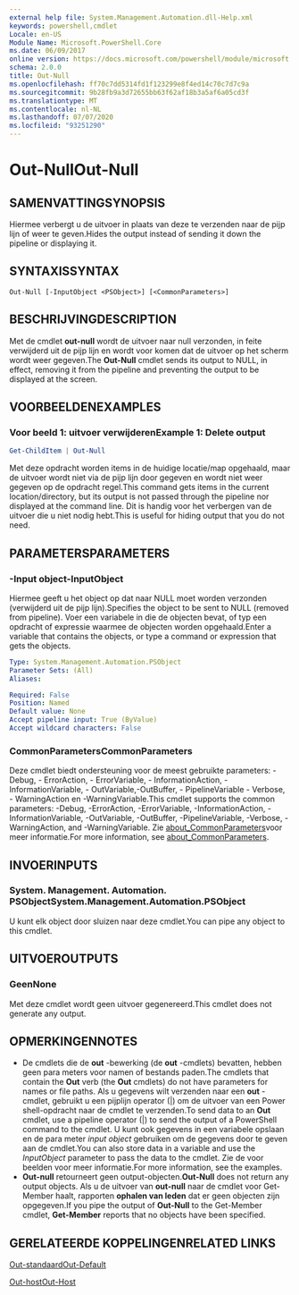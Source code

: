```yaml
---
external help file: System.Management.Automation.dll-Help.xml
keywords: powershell,cmdlet
Locale: en-US
Module Name: Microsoft.PowerShell.Core
ms.date: 06/09/2017
online version: https://docs.microsoft.com/powershell/module/microsoft.powershell.core/out-null?view=powershell-7.1&WT.mc_id=ps-gethelp
schema: 2.0.0
title: Out-Null
ms.openlocfilehash: ff70c7dd5314fd1f123299e8f4ed14c70c7d7c9a
ms.sourcegitcommit: 9b28fb9a3d72655bb63f62af18b3a5af6a05cd3f
ms.translationtype: MT
ms.contentlocale: nl-NL
ms.lasthandoff: 07/07/2020
ms.locfileid: "93251290"
---
```

# <span data-ttu-id="963ea-103">Out-Null</span><span class="sxs-lookup"><span data-stu-id="963ea-103">Out-Null</span></span>

## <span data-ttu-id="963ea-104">SAMENVATTING</span><span class="sxs-lookup"><span data-stu-id="963ea-104">SYNOPSIS</span></span>
<span data-ttu-id="963ea-105">Hiermee verbergt u de uitvoer in plaats van deze te verzenden naar de pijp lijn of weer te geven.</span><span class="sxs-lookup"><span data-stu-id="963ea-105">Hides the output instead of sending it down the pipeline or displaying it.</span></span>

## <span data-ttu-id="963ea-106">SYNTAXIS</span><span class="sxs-lookup"><span data-stu-id="963ea-106">SYNTAX</span></span>

```
Out-Null [-InputObject <PSObject>] [<CommonParameters>]
```

## <span data-ttu-id="963ea-107">BESCHRIJVING</span><span class="sxs-lookup"><span data-stu-id="963ea-107">DESCRIPTION</span></span>

<span data-ttu-id="963ea-108">Met de cmdlet **out-null** wordt de uitvoer naar null verzonden, in feite verwijderd uit de pijp lijn en wordt voor komen dat de uitvoer op het scherm wordt weer gegeven.</span><span class="sxs-lookup"><span data-stu-id="963ea-108">The **Out-Null** cmdlet sends its output to NULL, in effect, removing it from the pipeline and preventing the output to be displayed at the screen.</span></span>

## <span data-ttu-id="963ea-109">VOORBEELDEN</span><span class="sxs-lookup"><span data-stu-id="963ea-109">EXAMPLES</span></span>

### <span data-ttu-id="963ea-110">Voor beeld 1: uitvoer verwijderen</span><span class="sxs-lookup"><span data-stu-id="963ea-110">Example 1: Delete output</span></span>

```powershell
Get-ChildItem | Out-Null
```

<span data-ttu-id="963ea-111">Met deze opdracht worden items in de huidige locatie/map opgehaald, maar de uitvoer wordt niet via de pijp lijn door gegeven en wordt niet weer gegeven op de opdracht regel.</span><span class="sxs-lookup"><span data-stu-id="963ea-111">This command gets items in the current location/directory, but its output is not passed through the pipeline nor displayed at the command line.</span></span>
<span data-ttu-id="963ea-112">Dit is handig voor het verbergen van de uitvoer die u niet nodig hebt.</span><span class="sxs-lookup"><span data-stu-id="963ea-112">This is useful for hiding output that you do not need.</span></span>

## <span data-ttu-id="963ea-113">PARAMETERS</span><span class="sxs-lookup"><span data-stu-id="963ea-113">PARAMETERS</span></span>

### <span data-ttu-id="963ea-114">-Input object</span><span class="sxs-lookup"><span data-stu-id="963ea-114">-InputObject</span></span>

<span data-ttu-id="963ea-115">Hiermee geeft u het object op dat naar NULL moet worden verzonden (verwijderd uit de pijp lijn).</span><span class="sxs-lookup"><span data-stu-id="963ea-115">Specifies the object to be sent to NULL (removed from pipeline).</span></span>
<span data-ttu-id="963ea-116">Voer een variabele in die de objecten bevat, of typ een opdracht of expressie waarmee de objecten worden opgehaald.</span><span class="sxs-lookup"><span data-stu-id="963ea-116">Enter a variable that contains the objects, or type a command or expression that gets the objects.</span></span>

```yaml
Type: System.Management.Automation.PSObject
Parameter Sets: (All)
Aliases:

Required: False
Position: Named
Default value: None
Accept pipeline input: True (ByValue)
Accept wildcard characters: False
```

### <span data-ttu-id="963ea-117">CommonParameters</span><span class="sxs-lookup"><span data-stu-id="963ea-117">CommonParameters</span></span>

<span data-ttu-id="963ea-118">Deze cmdlet biedt ondersteuning voor de meest gebruikte parameters: -Debug, - ErrorAction, - ErrorVariable, - InformationAction, -InformationVariable, - OutVariable,-OutBuffer, - PipelineVariable - Verbose, - WarningAction en -WarningVariable.</span><span class="sxs-lookup"><span data-stu-id="963ea-118">This cmdlet supports the common parameters: -Debug, -ErrorAction, -ErrorVariable, -InformationAction, -InformationVariable, -OutVariable, -OutBuffer, -PipelineVariable, -Verbose, -WarningAction, and -WarningVariable.</span></span> <span data-ttu-id="963ea-119">Zie [about_CommonParameters](https://go.microsoft.com/fwlink/?LinkID=113216)voor meer informatie.</span><span class="sxs-lookup"><span data-stu-id="963ea-119">For more information, see [about_CommonParameters](https://go.microsoft.com/fwlink/?LinkID=113216).</span></span>

## <span data-ttu-id="963ea-120">INVOER</span><span class="sxs-lookup"><span data-stu-id="963ea-120">INPUTS</span></span>

### <span data-ttu-id="963ea-121">System. Management. Automation. PSObject</span><span class="sxs-lookup"><span data-stu-id="963ea-121">System.Management.Automation.PSObject</span></span>

<span data-ttu-id="963ea-122">U kunt elk object door sluizen naar deze cmdlet.</span><span class="sxs-lookup"><span data-stu-id="963ea-122">You can pipe any object to this cmdlet.</span></span>

## <span data-ttu-id="963ea-123">UITVOER</span><span class="sxs-lookup"><span data-stu-id="963ea-123">OUTPUTS</span></span>

### <span data-ttu-id="963ea-124">Geen</span><span class="sxs-lookup"><span data-stu-id="963ea-124">None</span></span>

<span data-ttu-id="963ea-125">Met deze cmdlet wordt geen uitvoer gegenereerd.</span><span class="sxs-lookup"><span data-stu-id="963ea-125">This cmdlet does not generate any output.</span></span>

## <span data-ttu-id="963ea-126">OPMERKINGEN</span><span class="sxs-lookup"><span data-stu-id="963ea-126">NOTES</span></span>

* <span data-ttu-id="963ea-127">De cmdlets die de **out** -bewerking (de **out** -cmdlets) bevatten, hebben geen para meters voor namen of bestands paden.</span><span class="sxs-lookup"><span data-stu-id="963ea-127">The cmdlets that contain the **Out** verb (the **Out** cmdlets) do not have parameters for names or file paths.</span></span> <span data-ttu-id="963ea-128">Als u gegevens wilt verzenden naar een **out** -cmdlet, gebruikt u een pijplijn operator (|) om de uitvoer van een Power shell-opdracht naar de cmdlet te verzenden.</span><span class="sxs-lookup"><span data-stu-id="963ea-128">To send data to an **Out** cmdlet, use a pipeline operator (|) to send the output of a PowerShell command to the cmdlet.</span></span> <span data-ttu-id="963ea-129">U kunt ook gegevens in een variabele opslaan en de para meter *input object* gebruiken om de gegevens door te geven aan de cmdlet.</span><span class="sxs-lookup"><span data-stu-id="963ea-129">You can also store data in a variable and use the *InputObject* parameter to pass the data to the cmdlet.</span></span> <span data-ttu-id="963ea-130">Zie de voor beelden voor meer informatie.</span><span class="sxs-lookup"><span data-stu-id="963ea-130">For more information, see the examples.</span></span>
* <span data-ttu-id="963ea-131">**Out-null** retourneert geen output-objecten.</span><span class="sxs-lookup"><span data-stu-id="963ea-131">**Out-Null** does not return any output objects.</span></span> <span data-ttu-id="963ea-132">Als u de uitvoer van **out-null** naar de cmdlet voor Get-Member haalt, rapporten **ophalen van leden** dat er geen objecten zijn opgegeven.</span><span class="sxs-lookup"><span data-stu-id="963ea-132">If you pipe the output of **Out-Null** to the Get-Member cmdlet, **Get-Member** reports that no objects have been specified.</span></span>

## <span data-ttu-id="963ea-133">GERELATEERDE KOPPELINGEN</span><span class="sxs-lookup"><span data-stu-id="963ea-133">RELATED LINKS</span></span>

[<span data-ttu-id="963ea-134">Out-standaard</span><span class="sxs-lookup"><span data-stu-id="963ea-134">Out-Default</span></span>](Out-Default.md)

[<span data-ttu-id="963ea-135">Out-host</span><span class="sxs-lookup"><span data-stu-id="963ea-135">Out-Host</span></span>](Out-Host.md)

